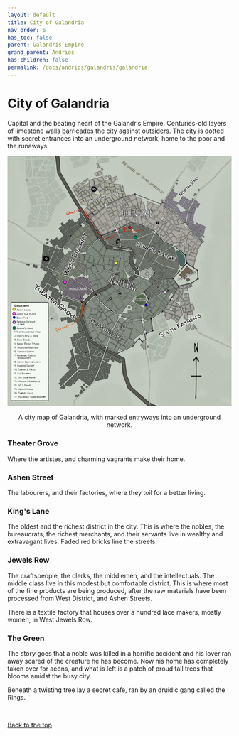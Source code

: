 ```yaml
---
layout: default
title: City of Galandria
nav_order: 6
has_toc: false
parent: Galandris Empire
grand_parent: Andrios
has_children: false
permalink: /docs/andrios/galandris/galandria
---
```

# City of Galandria

Capital and the beating heart of the Galandris Empire. Centuries-old layers of limestone walls barricades the city against outsiders. The city is dotted with secret entrances into an underground network, home to the poor and the runaways.


![Elaborate Galandria city map. With legends and notations by characters that live in the world.](../../assets/images-andrios/map-Galandria-v4.png)
    
<p style="text-align: center;">A city map of Galandria, with marked entryways into an underground network.</p>

### Theater Grove
Where the artistes, and charming vagrants make their home.

### Ashen Street
The labourers, and their factories, where they toil for a better living.

### King's Lane
The oldest and the richest district in the city. This is where the nobles, the bureaucrats, the richest merchants, and their servants live in wealthy and extravagant lives. Faded red bricks line the streets.


### Jewels Row
The craftspeople, the clerks, the middlemen, and the intellectuals. The middle class live in this modest but comfortable district. This is where most of the fine products are being produced, after the raw materials have been processed from West District, and Ashen Streets.

There is a textile factory that houses over a hundred lace makers, mostly women, in West Jewels Row.

### The Green
The story goes that a noble was killed in a horrific accident and his lover ran away scared of the creature he has become. Now his home has completely taken over for aeons, and what is left is a patch of proud tall trees that blooms amidst the busy city.

Beneath a twisting tree lay a secret cafe, ran by an druidic gang called the Rings.



<br>

[Back to the top](#city-of-galandria)